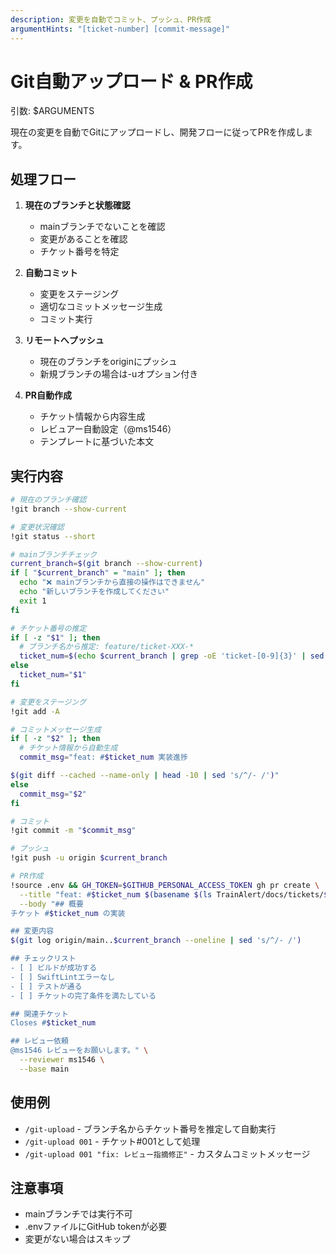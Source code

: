 ```yaml
---
description: 変更を自動でコミット、プッシュ、PR作成
argumentHints: "[ticket-number] [commit-message]"
---
```


# Git自動アップロード & PR作成

引数: $ARGUMENTS

現在の変更を自動でGitにアップロードし、開発フローに従ってPRを作成します。

## 処理フロー

1. **現在のブランチと状態確認**
   - mainブランチでないことを確認
   - 変更があることを確認
   - チケット番号を特定

2. **自動コミット**
   - 変更をステージング
   - 適切なコミットメッセージ生成
   - コミット実行

3. **リモートへプッシュ**
   - 現在のブランチをoriginにプッシュ
   - 新規ブランチの場合は-uオプション付き

4. **PR自動作成**
   - チケット情報から内容生成
   - レビュアー自動設定（@ms1546）
   - テンプレートに基づいた本文

## 実行内容

```bash
# 現在のブランチ確認
!git branch --show-current

# 変更状況確認
!git status --short

# mainブランチチェック
current_branch=$(git branch --show-current)
if [ "$current_branch" = "main" ]; then
  echo "❌ mainブランチから直接の操作はできません"
  echo "新しいブランチを作成してください"
  exit 1
fi

# チケット番号の推定
if [ -z "$1" ]; then
  # ブランチ名から推定: feature/ticket-XXX-*
  ticket_num=$(echo $current_branch | grep -oE 'ticket-[0-9]{3}' | sed 's/ticket-//')
else
  ticket_num="$1"
fi

# 変更をステージング
!git add -A

# コミットメッセージ生成
if [ -z "$2" ]; then
  # チケット情報から自動生成
  commit_msg="feat: #$ticket_num 実装進捗

$(git diff --cached --name-only | head -10 | sed 's/^/- /')"
else
  commit_msg="$2"
fi

# コミット
!git commit -m "$commit_msg"

# プッシュ
!git push -u origin $current_branch

# PR作成
!source .env && GH_TOKEN=$GITHUB_PERSONAL_ACCESS_TOKEN gh pr create \
  --title "feat: #$ticket_num $(basename $(ls TrainAlert/docs/tickets/${ticket_num}_*.md 2>/dev/null | head -1) .md | sed 's/[0-9]*_//')" \
  --body "## 概要
チケット #$ticket_num の実装

## 変更内容
$(git log origin/main..$current_branch --oneline | sed 's/^/- /')

## チェックリスト
- [ ] ビルドが成功する
- [ ] SwiftLintエラーなし
- [ ] テストが通る
- [ ] チケットの完了条件を満たしている

## 関連チケット
Closes #$ticket_num

## レビュー依頼
@ms1546 レビューをお願いします。" \
  --reviewer ms1546 \
  --base main
```

## 使用例
- `/git-upload` - ブランチ名からチケット番号を推定して自動実行
- `/git-upload 001` - チケット#001として処理
- `/git-upload 001 "fix: レビュー指摘修正"` - カスタムコミットメッセージ

## 注意事項
- mainブランチでは実行不可
- .envファイルにGitHub tokenが必要
- 変更がない場合はスキップ